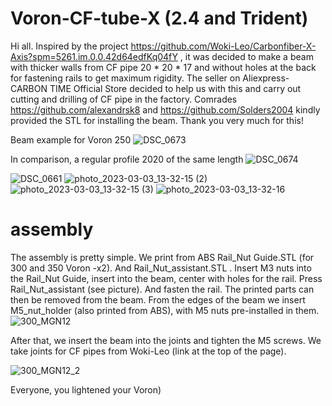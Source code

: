 # Voron-CF-tube-X (2.4 and Trident)

Hi all. Inspired by the project https://github.com/Woki-Leo/Carbonfiber-X-Axis?spm=5261.im.0.0.42d64edfKq04fY , it was decided to make a beam with thicker walls from CF pipe 20 * 20 * 17 and without holes at the back for fastening rails to get maximum rigidity.
The seller on Aliexpress- CARBON TIME Official Store decided to help us with this and carry out cutting and drilling of CF pipe in the factory.
Comrades https://github.com/alexandrsk8 and https://github.com/Solders2004 kindly provided the STL for installing the beam. Thank you very much for this!

Beam example for Voron 250
![DSC_0673](https://user-images.githubusercontent.com/112852246/223711558-f5600291-5b44-4e30-aa62-c32163f6e9fc.JPG)

In comparison, a regular profile 2020 of the same length
![DSC_0674](https://user-images.githubusercontent.com/112852246/223711972-df799b54-7767-4c74-a5f6-2d780dca95d4.JPG)

![DSC_0661](https://user-images.githubusercontent.com/112852246/223711592-ddae26ea-f537-408b-95d0-08fe246d4895.JPG)
![photo_2023-03-03_13-32-15 (2)](https://user-images.githubusercontent.com/112852246/223711418-82cc5376-1ad4-4641-8e1f-9ff88258a0df.jpg)
![photo_2023-03-03_13-32-15 (3)](https://user-images.githubusercontent.com/112852246/223711433-f2a3c6ec-ddcb-43e9-afa6-eeb261b5cd09.jpg)
![photo_2023-03-03_13-32-16](https://user-images.githubusercontent.com/112852246/223711454-1cf6b752-1408-4c38-b1c6-2dc8518cf224.jpg)


#  assembly

The assembly is pretty simple. We print from ABS Rail_Nut Guide.STL (for 300 and 350 Voron -x2). And Rail_Nut_assistant.STL . Insert M3 nuts into the Rail_Nut Guide, insert into the beam, center with holes for the rail. Press Rail_Nut_assistant (see picture). And fasten the rail. The printed parts can then be removed from the beam.
From the edges of the beam we insert M5_nut_holder (also printed from ABS), with M5 nuts pre-installed in them. 
![300_MGN12](https://user-images.githubusercontent.com/112852246/223702544-d54749ac-f0f2-45ba-9f01-fd1a2af8502e.jpg)

After that, we insert the beam into the joints and tighten the M5 screws. We take joints for CF pipes from Woki-Leo (link at the top of the page).

![300_MGN12_2](https://user-images.githubusercontent.com/112852246/223702905-6134eefe-0a41-48ac-8f0d-dca3bf77230e.jpg)


 Everyone, you lightened your Voron)





